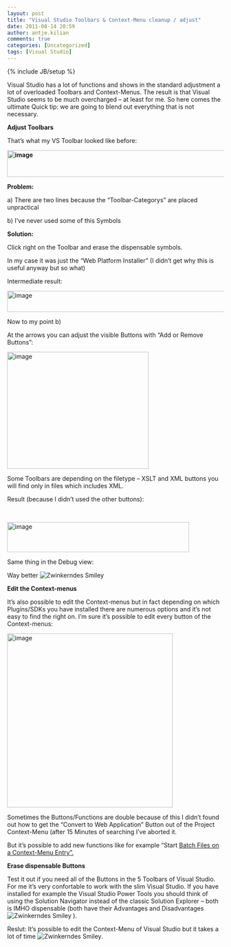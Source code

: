 ```yaml
---
layout: post
title: "Visual Studio Toolbars & Context-Menu cleanup / adjust"
date: 2011-08-14 20:59
author: antje.kilian
comments: true
categories: [Uncategorized]
tags: [Visual Studio]
---
```

{% include JB/setup %}
&nbsp;

<strong> </strong>

Visual Studio has a lot of functions and shows in the standard adjustment a lot of overloaded Toolbars and Context-Menus. The result is that Visual Studio seems to be much overcharged – at least for me. So here comes the ultimate Quick tip: we are going to blend out everything that is not necessary.

<strong>Adjust Toolbars</strong>

<strong> </strong>

That’s what my VS Toolbar looked like before:

<strong><img style="background-image: none; padding-left: 0px; padding-right: 0px; padding-top: 0px; border: 0px;" title="image" src="http://code-inside.de/blog/wp-content/uploads/image_thumb512.png" border="0" alt="image" width="609" height="62" /></strong>

<strong>Problem:</strong>

a) There are two lines because the “Toolbar-Categorys” are placed unpractical

b) I’ve never used some of this Symbols

<strong>Solution:</strong>

Click right on the Toolbar and erase the dispensable symbols.

In my case it was just the “Web Platform Installer” (I didn’t get why this is useful anyway but so what)

Intermediate result:

<img style="background-image: none; padding-left: 0px; padding-right: 0px; padding-top: 0px; border: 0px;" title="image" src="http://code-inside.de/blog/wp-content/uploads/image_thumb513.png" border="0" alt="image" width="573" height="49" />

Now to my point b)

At the arrows you can adjust the visible Buttons with “Add or Remove Buttons”:

<img style="background-image: none; padding-left: 0px; padding-right: 0px; padding-top: 0px; border: 0px;" title="image" src="http://code-inside.de/blog/wp-content/uploads/image_thumb514.png" border="0" alt="image" width="329" height="272" />

Some Toolbars are depending on the filetype – XSLT and XML buttons you will find only in files which includes XML.

Result (because I didn’t used the other buttons):

&nbsp;

<a href="http://code-inside.de/blog/wp-content/uploads/image1333.png"><img title="image" src="http://code-inside.de/blog/wp-content/uploads/image_thumb515.png" border="0" alt="image" width="423" height="70" /></a>

Same thing in the Debug view:

Way better <img class="wlEmoticon wlEmoticon-winkingsmile" style="border-style: none;" src="http://code-inside.de/blog-in/wp-content/uploads/wlEmoticon-winkingsmile23.png" alt="Zwinkerndes Smiley" />

<strong> </strong>

<strong>Edit the Context-menus </strong>

<strong> </strong>

It’s also possible to edit the Context-menus but in fact depending on which Plugins/SDKs you have installed there are numerous options and it’s not easy to find the right on. I’m sure it’s possible to edit every button of the Context-menus:

<img style="background-image: none; padding-left: 0px; padding-right: 0px; padding-top: 0px; border: 0px;" title="image" src="http://code-inside.de/blog/wp-content/uploads/image_thumb517.png" border="0" alt="image" width="385" height="405" />

Sometimes the Buttons/Functions are double because of this I didn’t found out how to get the “Convert to Web Application” Button out of the Project Context-Menu (after 15 Minutes of searching I’ve aborted it.

But it’s possible to add new functions like for example “Start <a href="http://www.rickglos.com/post/How-to-run-windows-batch-files-from-Visual-Studio-2010-Solution-Explorer.aspx">Batch Files on a Context-Menu Entry”.</a>

<strong>Erase dispensable Buttons </strong>

Test it out if you need all of the Buttons in the 5 Toolbars of Visual Studio. For me it’s very confortable to work with the slim Visual Studio. If you have installed for example the Visual Studio Power Tools you should think of using the Solution Navigator instead of the classic Solution Explorer – both is IMHO dispensable (both have their Advantages and Disadvantages <img class="wlEmoticon wlEmoticon-winkingsmile" style="border-style: none;" src="http://code-inside.de/blog-in/wp-content/uploads/wlEmoticon-winkingsmile23.png" alt="Zwinkerndes Smiley" /> ).

Reslut: It’s possible to edit the Context-Menu of Visual Studio but it takes a lot of time <img class="wlEmoticon wlEmoticon-winkingsmile" style="border-style: none;" src="http://code-inside.de/blog-in/wp-content/uploads/wlEmoticon-winkingsmile23.png" alt="Zwinkerndes Smiley" />.
